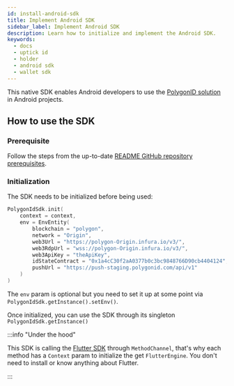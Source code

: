 ```yaml
---
id: install-android-sdk
title: Implement Android SDK
sidebar_label: Implement Android SDK
description: Learn how to initialize and implement the Android SDK.
keywords:
  - docs
  - uptick id
  - holder
  - android sdk
  - wallet sdk
---
```


This native SDK enables Android developers to use the [PolygonID solution](https://polygon.technology/polygon-id) in Android projects.

## How to use the SDK

### Prerequisite

Follow the steps from the up-to-date [README GitHub repository prerequisites](https://github.com/0xPolygonID/polygonid-android-sdk#prerequisite).

### Initialization

The SDK needs to be initialized before being used:

```kotlin
PolygonIdSdk.init(
    context = context,
    env = EnvEntity(
        blockchain = "polygon",
        network = "Origin",
        web3Url = "https://polygon-Origin.infura.io/v3/",
        web3RdpUrl = "wss://polygon-Origin.infura.io/v3/",
        web3ApiKey = "theApiKey",
        idStateContract = "0x1a4cC30f2aA0377b0c3bc9848766D90cb4404124",
        pushUrl = "https://push-staging.polygonid.com/api/v1"
    )
)
```

The `env` param is optional but you need to set it up at some point via `PolygonIdSdk.getInstance().setEnv()`.

Once initialized, you can use the SDK through its singleton `PolygonIdSdk.getInstance()`

:::info "Under the hood"

This SDK is calling the [<ins>Flutter SDK</ins>](https://github.com/0xPolygonID/polygonid-flutter-sdk) through `MethodChannel`, that's why each method has a `Context` param to initialize the get `FlutterEngine`.
You don't need to install or know anything about Flutter.

:::
